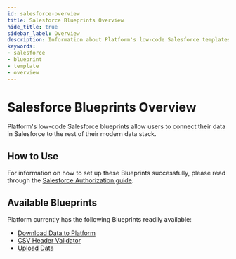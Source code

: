```yaml
---
id: salesforce-overview
title: Salesforce Blueprints Overview
hide_title: true
sidebar_label: Overview
description: Information about Platform's low-code Salesforce templates.
keywords:
- salesforce
- blueprint
- template
- overview
---
```


# Salesforce Blueprints Overview

Platform's low-code Salesforce blueprints allow users to connect their data in Salesforce to the rest of their modern data stack.


## How to Use
For information on how to set up these Blueprints successfully, please read through the [Salesforce Authorization guide](salesforce-authorization.md).


## Available Blueprints
Platform currently has the following Blueprints readily available: 
- [Download Data to Platform](salesforce-download-data.md)
- [CSV Header Validator](salesforce-csv-header-validator.md)
- [Upload Data](salesforce-upload-data.md)

